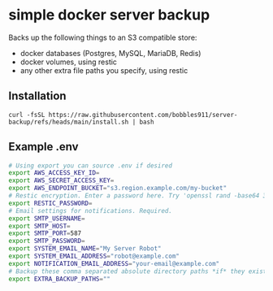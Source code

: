 # simple docker server backup

Backs up the following things to an S3 compatible store:

- docker databases (Postgres, MySQL, MariaDB, Redis)
- docker volumes, using restic
- any other extra file paths you specify, using restic

## Installation

`curl -fsSL https://raw.githubusercontent.com/bobbles911/server-backup/refs/heads/main/install.sh | bash`

## Example .env

```bash
# Using export you can source .env if desired
export AWS_ACCESS_KEY_ID=
export AWS_SECRET_ACCESS_KEY=
export AWS_ENDPOINT_BUCKET="s3.region.example.com/my-bucket"
# Restic encryption. Enter a password here. Try 'openssl rand -base64 30'. Don't lose it!
export RESTIC_PASSWORD=
# Email settings for notifications. Required.
export SMTP_USERNAME=
export SMTP_HOST=
export SMTP_PORT=587
export SMTP_PASSWORD=
export SYSTEM_EMAIL_NAME="My Server Robot"
export SYSTEM_EMAIL_ADDRESS="robot@example.com"
export NOTIFICATION_EMAIL_ADDRESS="your-email@example.com"
# Backup these comma separated absolute directory paths *if* they exist. Gives an error otherwise!
export EXTRA_BACKUP_PATHS=""
```
